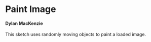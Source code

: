 # Paint Image
#### Dylan MacKenzie

This sketch uses randomly moving objects to paint a loaded image.